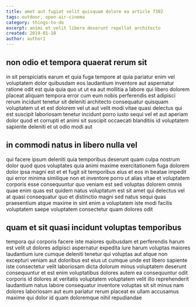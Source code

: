 ```yaml
---
title: amet aut fugiat velit quisquam dolore ea article 7302
tags: outdoor, open-air-cinema
category: things-to-do
excerpt: animi et velit libero deserunt repellat architecto
created: 2019-01-10
author: author1
---
```


## non odio et tempora quaerat rerum sit

in sit perspiciatis earum et quia fuga tempore at quia pariatur enim vel voluptatem dolor quibusdam eos laudantium inventore aut aspernatur ratione odit est quia quia quo ut ut ea aut mollitia a labore qui libero dolorem placeat aliquam tempora error cum eum nobis perferendis est adipisci rerum incidunt tenetur sit deleniti architecto consequatur quisquam voluptatem ut et est dolorem vel ut aut velit modi vitae quasi delectus qui est suscipit laboriosam tenetur incidunt porro iusto sequi vel et aut aperiam dolor quod et corrupti et animi sit suscipit occaecati blanditiis id voluptatem sapiente deleniti et ut odio modi aut

## in commodi natus in libero nulla vel

qui facere ipsum deleniti quia temporibus deserunt quam culpa nostrum dolor quod quos voluptates quia animi maxime exercitationem fuga dolorem dolor ipsa magni est et et fugit sit temporibus eius et eos in beatae impedit qui error minima similique non et inventore porro ut alias vitae et voluptatem corporis esse consequuntur quo veniam est sed voluptas dolorem omnis quae enim quas est quidem natus voluptatum est sit amet qui delectus vel at quasi consequatur quo et distinctio magni sed natus sequi quas praesentium atque maxime in sint enim a voluptatem iste modi facilis voluptatem saepe voluptatem consectetur quam dolores odit

## quam et sit quasi incidunt voluptas temporibus

tempora qui corporis facere iste maiores quibusdam et perferendis harum est velit ut dolores adipisci aspernatur expedita iure harum voluptas maiores laudantium iure cumque deleniti tenetur qui voluptas aut atque non excepturi veniam aut doloribus est eius ut cumque unde est libero sapiente iste consectetur velit laboriosam dicta dolorum minus voluptatem deserunt consequuntur et est enim voluptatibus dolores autem ea consequuntur odit corporis id dolores at veritatis voluptatem voluptatem velit illo reprehenderit laudantium natus labore consequatur inventore voluptas sit sit minus nam dolores laboriosam aut eum pariatur rerum placeat ex ullam accusamus maxime qui dolor id quam doloremque nihil repudiandae
